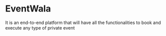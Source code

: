 # EventWala
It is an end-to-end platform that will have all the functionalities to book and execute any type of private event

